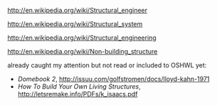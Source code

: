 http://en.wikipedia.org/wiki/Structural_engineer

http://en.wikipedia.org/wiki/Structural_system

http://en.wikipedia.org/wiki/Structural_engineering

http://en.wikipedia.org/wiki/Non-building_structure


already caught my attention but not read or included to OSHWL yet:
  - *Domebook 2*, http://issuu.com/golfstromen/docs/lloyd-kahn-1971
  - *How To Build Your Own Living Structures*, http://letsremake.info/PDFs/k_isaacs.pdf